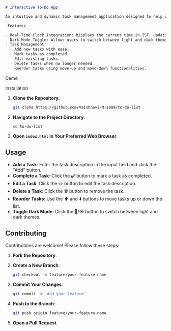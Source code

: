 ```markdown
# Interactive To-Do App

An intuitive and dynamic task management application designed to help users efficiently organize their daily activities.

 Features

- Real-Time Clock Integration: Displays the current time in IST, updating every second.
- Dark Mode Toggle: Allows users to switch between light and dark themes for optimal viewing.
- Task Management:
  - Add new tasks with ease.
  - Mark tasks as completed.
  - Edit existing tasks.
  - Delete tasks when no longer needed.
  - Reorder tasks using move-up and move-down functionalities.
```
 Demo




 Installation

1. **Clone the Repository**:

   ```bash
   git clone https://github.com/Vaishnavi-M-1909/to-do-list
   ```

2. **Navigate to the Project Directory**:

   ```bash
   cd to-do-list
   ```

3. **Open `index.html` in Your Preferred Web Browser**.

## Usage

- **Add a Task**: Enter the task description in the input field and click the "Add" button.
- **Complete a Task**: Click the ✔️ button to mark a task as completed.
- **Edit a Task**: Click the ✏️ button to edit the task description.
- **Delete a Task**: Click the 🗑️ button to remove the task.
- **Reorder Tasks**: Use the ⬆️ and ⬇️ buttons to move tasks up or down the list.
- **Toggle Dark Mode**: Click the 🌙/☀️ button to switch between light and dark themes.

## Contributing

Contributions are welcome! Please follow these steps:

1. **Fork the Repository**.
2. **Create a New Branch**:

   ```bash
   git checkout -b feature/your-feature-name
   ```

3. **Commit Your Changes**:

   ```bash
   git commit -m 'Add your feature'
   ```

4. **Push to the Branch**:

   ```bash
   git push origin feature/your-feature-name
   ```

5. **Open a Pull Request**.
